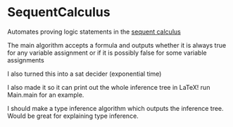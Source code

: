 # SequentCalculus

Automates proving logic statements in the [sequent calculus](https://en.wikipedia.org/wiki/Sequent_calculus)

The main algorithm accepts a formula and
outputs whether it is always true for any variable assignment
or if it is possibly false for some variable assignments

I also turned this into a sat decider (exponential time)

I also made it so it can print out the whole inference
tree in LaTeX! run Main.main for an example.

I should make a type inference algorithm which outputs the inference tree.
Would be great for explaining type inference.